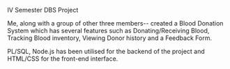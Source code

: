 IV Semester DBS Project

Me, along with a group of other three members-- created a Blood Donation System which has several features such as Donating/Receiving Blood, Tracking Blood inventory, Viewing Donor history and a Feedback Form.

PL/SQL, Node.js has been utilised for the backend of the project and HTML/CSS for the front-end interface.
